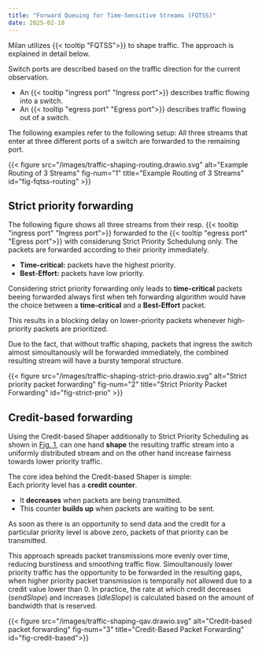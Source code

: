```yaml
---
title: "Forward Queuing for Time-Sensitive Streams (FQTSS)"
date: 2025-02-18
---
```


Milan utilizes {{< tooltip "FQTSS">}} to shape traffic. The approach is explained in detail below.

Switch ports are described based on the traffic direction for the current observation.  
- An {{< tooltip "ingress port" "Ingress port">}} describes traffic flowing into a switch.  
- An {{< tooltip "egress port" "Egress port">}} describes traffic flowing out of a switch. 

The following examples refer to the following setup: All three streams that enter at three different ports of a switch are forwarded to the remaining port.

{{< figure src="/images/traffic-shaping-routing.drawio.svg" alt="Example Routing of 3 Streams" fig-num="1" title="Example Routing of 3 Streams" id="fig-fqtss-routing" >}}

## Strict priority forwarding

The following figure shows all three streams from their resp. {{< tooltip "ingress port" "Ingress port">}} forwarded to the {{< tooltip "egress port" "Egress port">}} with considerung Strict Priority Schedulung only. The packets are forwarded according to their priority immediately. 

- **Time-critical:** packets have the highest priority.
- **Best-Effort:** packets have low priority.

Considering strict priority forwarding only leads to **time-critical** packets beeing forwarded always first when teh forwarding algorithm would have the choice between a **time-critical** and a **Best-Effort** packet.

This results in a blocking delay on lower-priority packets whenever high-priority packets are prioritized.

Due to the fact, that without traffic shaping, packets that ingress the switch almost simoultanously will be forwarded immediately, the combined resulting stream will have a bursty temporal structure.

{{< figure src="/images/traffic-shaping-strict-prio.drawio.svg" alt="Strict priority packet forwarding" fig-num="2" title="Strict Priority Packet Forwarding" id="fig-strict-prio" >}}


## Credit-based forwarding

Using the Credit-based Shaper additionally to Strict Priority Scheduling as shown in [Fig. 1](#fig-strict-prio), can one hand **shape** the resulting traffic stream into a uniformly distributed stream and on the other hand increase fairness towards lower priority traffic.

The core idea behind the Credit-based Shaper is simple:  
Each priority level has a **credit counter**.  
- It **decreases** when packets are being transmitted.  
- This counter **builds up** when packets are waiting to be sent.  

As soon as there is an opportunity to send data and the credit for a particular priority level is above zero, packets of that priority can be transmitted.

This approach spreads packet transmissions more evenly over time, reducing burstiness and smoothing traffic flow. Simoultanously lower priority traffic has the opportunity to be forwarded in the resulting gaps, when higher priority packet transmission is temporally not allowed due to a credit value lower than 0. In practice, the rate at which credit decreases (*sendSlope*) and increases (*idleSlope*) is calculated based on the amount of bandwidth that is reserved.

{{< figure src="/images/traffic-shaping-qav.drawio.svg" alt="Credit-based packet forwarding" fig-num="3" title="Credit-Based Packet Forwarding" id="fig-credit-based">}}
